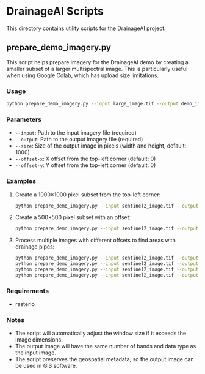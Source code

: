 # DrainageAI Scripts

This directory contains utility scripts for the DrainageAI project.

## prepare_demo_imagery.py

This script helps prepare imagery for the DrainageAI demo by creating a smaller subset of a larger multispectral image. This is particularly useful when using Google Colab, which has upload size limitations.

### Usage

```bash
python prepare_demo_imagery.py --input large_image.tif --output demo_image.tif --size 1000
```

### Parameters

- `--input`: Path to the input imagery file (required)
- `--output`: Path to the output imagery file (required)
- `--size`: Size of the output image in pixels (width and height, default: 1000)
- `--offset-x`: X offset from the top-left corner (default: 0)
- `--offset-y`: Y offset from the top-left corner (default: 0)

### Examples

1. Create a 1000×1000 pixel subset from the top-left corner:
   ```bash
   python prepare_demo_imagery.py --input sentinel2_image.tif --output demo_image.tif --size 1000
   ```

2. Create a 500×500 pixel subset with an offset:
   ```bash
   python prepare_demo_imagery.py --input sentinel2_image.tif --output demo_image.tif --size 500 --offset-x 1000 --offset-y 1000
   ```

3. Process multiple images with different offsets to find areas with drainage pipes:
   ```bash
   python prepare_demo_imagery.py --input sentinel2_image.tif --output demo_image_1.tif --size 1000 --offset-x 0 --offset-y 0
   python prepare_demo_imagery.py --input sentinel2_image.tif --output demo_image_2.tif --size 1000 --offset-x 1000 --offset-y 0
   python prepare_demo_imagery.py --input sentinel2_image.tif --output demo_image_3.tif --size 1000 --offset-x 0 --offset-y 1000
   python prepare_demo_imagery.py --input sentinel2_image.tif --output demo_image_4.tif --size 1000 --offset-x 1000 --offset-y 1000
   ```

### Requirements

- rasterio

### Notes

- The script will automatically adjust the window size if it exceeds the image dimensions.
- The output image will have the same number of bands and data type as the input image.
- The script preserves the geospatial metadata, so the output image can be used in GIS software.
